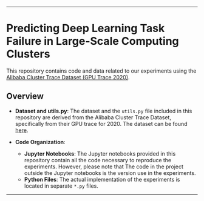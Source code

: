 
---

# Predicting Deep Learning Task Failure in Large-Scale Computing Clusters

This repository contains code and data related to our experiments using the [Alibaba Cluster Trace Dataset (GPU Trace 2020)](https://github.com/alibaba/clusterdata/blob/master/cluster-trace-gpu-v2020).

## Overview

- **Dataset and utils.py**: The dataset and the `utils.py` file included in this repository are derived from the Alibaba Cluster Trace Dataset, specifically from their GPU trace for 2020. The dataset can be found [here](https://github.com/alibaba/clusterdata/blob/master/cluster-trace-gpu-v2020).

- **Code Organization**: 
  - **Jupyter Notebooks**: The Jupyter notebooks provided in this repository contain all the code necessary to reproduce the experiments. However, please note that The code in the project outside the Jupyter notebooks is the version use in the experiments.
  - **Python Files**: The actual implementation of the experiments is located in separate `*.py` files.

---

